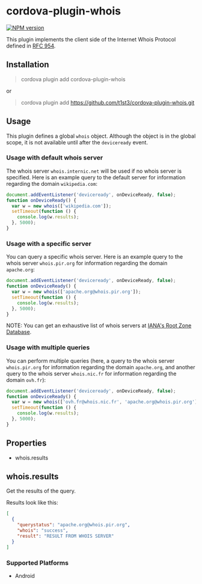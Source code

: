 
# cordova-plugin-whois

[![NPM version](https://img.shields.io/npm/v/cordova-plugin-whois.svg)](https://www.npmjs.org/package/cordova-plugin-whois)

This plugin implements the client side of the Internet Whois Protocol defined in [RFC 954](https://www.rfc-editor.org/rfc/rfc954.txt).

## Installation

> cordova plugin add cordova-plugin-whois

or

> cordova plugin add https://github.com/t1st3/cordova-plugin-whois.git

## Usage

This plugin defines a global `whois` object.
Although the object is in the global scope, it is not available until after the `deviceready` event.

### Usage with default whois server

The whois server `whois.internic.net` will be used if no whois server is specified. Here is an example query to the default server for information regarding the domain `wikipedia.com`:

```js
document.addEventListener('deviceready', onDeviceReady, false);
function onDeviceReady() {
  var w = new whois(['wikipedia.com']);
  setTimeout(function () {
    console.log(w.results);
  }, 5000);
}
```

### Usage with a specific server

You can query a specific whois server. Here is an example query to the whois server `whois.pir.org` for information regarding the domain `apache.org`:

```js
document.addEventListener('deviceready', onDeviceReady, false);
function onDeviceReady() {
  var w = new whois(['apache.org@whois.pir.org']);
  setTimeout(function () {
    console.log(w.results);
  }, 5000);
}
```

NOTE: You can get an exhaustive list of whois servers at [IANA's Root Zone Database](http://www.iana.org/domains/root/db).

### Usage with multiple queries

You can perform multiple queries (here, a query to the whois server `whois.pir.org` for information regarding the domain `apache.org`, and another query to the whois server `whois.nic.fr` for information regarding the domain `ovh.fr`):

```js
document.addEventListener('deviceready', onDeviceReady, false);
function onDeviceReady() {
  var w = new whois(['ovh.fr@whois.nic.fr', 'apache.org@whois.pir.org']);
  setTimeout(function () {
    console.log(w.results);
  }, 5000);
}
```

## Properties

- whois.results

## whois.results

Get the results of the query.

Results look like this:

```json
[
  {
    "querystatus": "apache.org@whois.pir.org",
    "whois": "success",
    "result": "RESULT FROM WHOIS SERVER"
  }
]
```

### Supported Platforms

- Android
